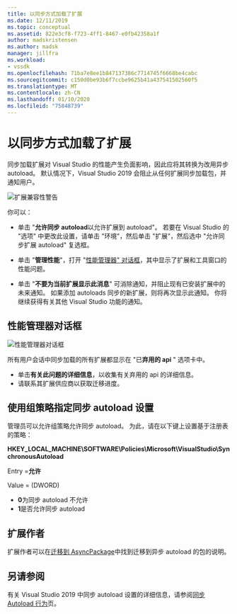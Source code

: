 ```yaml
---
title: 以同步方式加载了扩展
ms.date: 12/11/2019
ms.topic: conceptual
ms.assetid: 822e3cf8-f723-4ff1-8467-e0fb42358a1f
author: madskristensen
ms.author: madsk
manager: jillfra
ms.workload:
- vssdk
ms.openlocfilehash: 71ba7e8ee1b847137386c7714745f6668be4cabc
ms.sourcegitcommit: c150d0be93b6f7ccbe9625b41a437541502560f5
ms.translationtype: MT
ms.contentlocale: zh-CN
ms.lasthandoff: 01/10/2020
ms.locfileid: "75848739"
---
```

# <a name="synchronously-autoloaded-extensions"></a>以同步方式加载了扩展

同步加载扩展对 Visual Studio 的性能产生负面影响，因此应将其转换为改用异步 autoload。 默认情况下，Visual Studio 2019 会阻止从任何扩展同步加载包，并通知用户。

![扩展兼容性警告](media/extension-compatibility-warning-16-1.png.png)

你可以：

- 单击 "**允许同步 autoload**以允许扩展到 autoload"。 若要在 Visual Studio 的 "选项" 中更改此设置，请单击 "环境"，然后单击 "扩展"，然后选中 "允许同步扩展 autoload" 复选框。 

- 单击 "**管理性能**"，打开 "[性能管理器" 对话框](#performance-manager-dialog)，其中显示了扩展和工具窗口的性能问题。

- 单击 "**不要为当前扩展显示此消息**" 可消除通知，并阻止现有已安装扩展中的未来通知。 如果添加 autoloads 同步的新扩展，则将再次显示此通知。 你将继续获得有关其他 Visual Studio 功能的通知。

## <a name="performance-manager-dialog"></a>性能管理器对话框

![性能管理器对话框](media/performance-manager.png)

所有用户会话中同步加载的所有扩展都显示在 "已**弃用的 api** " 选项卡中。

* 单击**有关此问题的详细信息**，以收集有关弃用的 api 的详细信息。
* 请联系其扩展供应商以获取迁移进度。

## <a name="specify-synchronous-autoload-settings-using-group-policy"></a>使用组策略指定同步 autoload 设置

管理员可以允许组策略允许同步 autoload。 为此，请在以下键上设置基于注册表的策略：

**HKEY_LOCAL_MACHINE\SOFTWARE\Policies\Microsoft\VisualStudio\SynchronousAutoload**

Entry =**允许**

Value = (DWORD)
* **0**为同步 autoload 不允许
* **1**是否允许同步 autoload

## <a name="extension-authors"></a>扩展作者
扩展作者可以在[迁移到 AsyncPackage](https://github.com/Microsoft/VSSDK-Extensibility-Samples/tree/master/AsyncPackageMigration)中找到迁移到异步 autoload 的包的说明。

## <a name="see-also"></a>另请参阅
有关 Visual Studio 2019 中同步 autoload 设置的详细信息，请参阅[同步 Autoload 行为](https://devblogs.microsoft.com/visualstudio/updates-to-synchronous-autoload-of-extensions-in-visual-studio-2019/)页。

